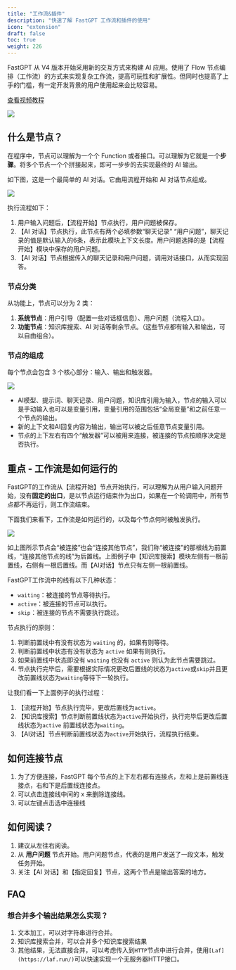 ```yaml
---
title: "工作流&插件"
description: "快速了解 FastGPT 工作流和插件的使用"
icon: "extension"
draft: false
toc: true
weight: 226
---
```


FastGPT 从 V4 版本开始采用新的交互方式来构建 AI 应用。使用了 Flow 节点编排（工作流）的方式来实现复杂工作流，提高可玩性和扩展性。但同时也提高了上手的门槛，有一定开发背景的用户使用起来会比较容易。

[查看视频教程](https://www.bilibili.com/video/BV1is421u7bQ/)

![](/imgs/flow-intro1.png)

## 什么是节点？

在程序中，节点可以理解为一个个 Function 或者接口。可以理解为它就是一个**步骤**。将多个节点一个个拼接起来，即可一步步的去实现最终的 AI 输出。

如下图，这是一个最简单的 AI 对话。它由用流程开始和 AI 对话节点组成。

![](/imgs/flow-intro2.png)

执行流程如下：
1. 用户输入问题后，【流程开始】节点执行，用户问题被保存。
2. 【AI 对话】节点执行，此节点有两个必填参数“聊天记录” “用户问题”，聊天记录的值是默认输入的6条，表示此模块上下文长度。用户问题选择的是【流程开始】模块中保存的用户问题。
3. 【AI 对话】节点根据传入的聊天记录和用户问题，调用对话接口，从而实现回答。

### 节点分类

从功能上，节点可以分为 2 类：

1. **系统节点**：用户引导（配置一些对话框信息）、用户问题（流程入口）。
2. **功能节点**：知识库搜索、AI 对话等剩余节点。（这些节点都有输入和输出，可以自由组合）。

### 节点的组成

每个节点会包含 3 个核心部分：输入、输出和触发器。

   ![](/imgs/flow-intro3.png)
   
   - AI模型、提示词、聊天记录、用户问题，知识库引用为输入，节点的输入可以是手动输入也可以是变量引用，变量引用的范围包括“全局变量”和之前任意一个节点的输出。
   - 新的上下文和AI回复内容为输出，输出可以被之后任意节点变量引用。
   - 节点的上下左右有四个“触发器”可以被用来连接，被连接的节点按顺序决定是否执行。

## 重点 - 工作流是如何运行的

FastGPT的工作流从【流程开始】节点开始执行，可以理解为从用户输入问题开始，没有**固定的出口**，是以节点运行结束作为出口，如果在一个轮调用中，所有节点都不再运行，则工作流结束。

下面我们来看下，工作流是如何运行的，以及每个节点何时被触发执行。

   ![](/imgs/flow-intro1.png)

如上图所示节点会“被连接”也会“连接其他节点”，我们称“被连接”的那根线为前置线，“连接其他节点的线”为后置线。上图例子中【知识库搜索】模块左侧有一根前置线，右侧有一根后置线。而【AI对话】节点只有左侧一根前置线。

FastGPT工作流中的线有以下几种状态：  
- `waiting`：被连接的节点等待执行。  
- `active`：被连接的节点可以执行。  
- `skip`：被连接的节点不需要执行跳过。   

节点执行的原则：   

1. 判断前置线中有没有状态为 `waiting` 的，如果有则等待。  
2. 判断前置线中状态有没有状态为 `active` 如果有则执行。  
3. 如果前置线中状态即没有 `waiting` 也没有 `active` 则认为此节点需要跳过。  
4. 节点执行完毕后，需要根据实际情况更改后置线的状态为`active`或`skip`并且更改前置线状态为`waiting`等待下一轮执行。

让我们看一下上面例子的执行过程：   
1. 【流程开始】节点执行完毕，更改后置线为`active`。   
2. 【知识库搜索】节点判断前置线状态为`active`开始执行，执行完毕后更改后置线状态为`active` 前置线状态为`waiting`。
3. 【AI对话】节点判断前置线状态为`active`开始执行，流程执行结束。

## 如何连接节点

1. 为了方便连接，FastGPT 每个节点的上下左右都有连接点，左和上是前置线连接点，右和下是后置线连接点。
2. 可以点击连接线中间的 x 来删除连接线。
3. 可以左键点击选中连接线

## 如何阅读？

1. 建议从左往右阅读。
2. 从 **用户问题** 节点开始。用户问题节点，代表的是用户发送了一段文本，触发任务开始。
3. 关注【AI 对话】和【指定回复】节点，这两个节点是输出答案的地方。

## FAQ

### 想合并多个输出结果怎么实现？

1. 文本加工，可以对字符串进行合并。
2. 知识库搜索合并，可以合并多个知识库搜索结果
3. 其他结果，无法直接合并，可以考虑传入到`HTTP`节点中进行合并，使用`[Laf](https://laf.run/)`可以快速实现一个无服务器HTTP接口。


